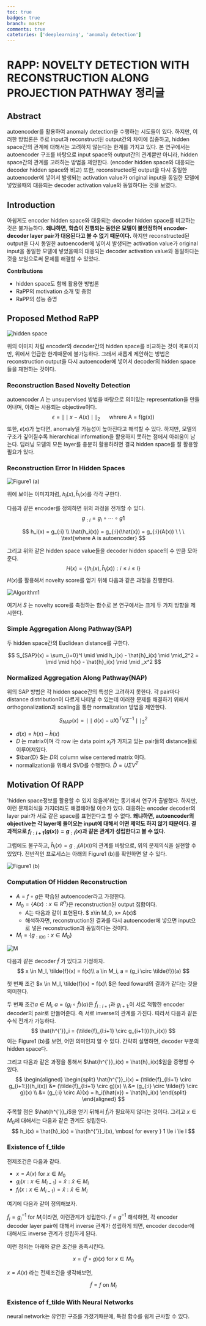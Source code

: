 ```yaml
---
toc: true
badges: true
branch: master
comments: true
catetories: ['deeplearning', 'anomaly detection']
---
```




# RAPP: NOVELTY DETECTION WITH RECONSTRUCTION ALONG PROJECTION PATHWAY  정리글



## Abstract

autoencoder를 활용하여 anomaly detection을 수행하는 시도들이 있다. 하지만, 이러한 방법론은 주로 input과 reconstruct된 output간의 차이에 집중하고, hidden space간의 관계에 대해서는 고려하지 않는다는 한계를 가지고 있다. 본 연구에서는 autoencoder 구조를 바탕으로 input space와 output간의 관계뿐만 아니라, hidden space간의 관계를 고려하는 방법을 제안한다. (encoder hidden space와 대응되는 decoder hidden space와 비교) 또한,  reconstructed된 output을 다시 동일한 autoencoder에 넣어서 발생되는 activation value가 original input을 동일한 모델에 넣었을때의 대응되는 decoder activation value와 동일하다는 것을 보였다.



## Introduction

아쉽게도 encoder hidden space와 대응되는 decoder hidden space를 비교하는 것은 불가능하다. **왜냐하면, 학습이 진행되는 동안은 모델이 불안정하며 encoder-decoder layer pair가 대응된다고 볼 수 없기 때문이다.**  하지만 reconstructed된 output을 다시 동일한 autoencoder에 넣어서 발생되는 activation value가 original input을 동일한 모델에 넣었을때의 대응되는 decoder activation value와 동일하다는 것을 보임으로써 문제를 해결할 수 있었다.



**Contributions**

- hidden space도 함께 활용한 방법론
- RaPP의 motivation 소개 및 증명
- RaPP의 성능 증명





## Proposed Method RaPP

![](../images/2020-04-02-RaPP/img1.png "hidden space")

위의 이미지 처럼 encoder와 decoder간의 hidden space를  비교하는 것이 목표이지만, 위에서 언급한 한계때문에 불가능하다.  그래서 새롭게 제안하는 방법은 reconstruction output을 다시 autoencoder에 넣어서 decoder의 hidden space들을 재현하는 것이다.



### Reconstruction Based Novelty Detection

autoencoder $A$ 는 unsupervised 방법을 바탕으로 의미있는 representation을 만들어내며, 아래는 사용되는 objective이다.
$$
\epsilon = \mid \mid x - A(x) \mid \mid _2 \ \ \ \ \ \ \text{whrere A = f(g(x)) }
$$
또한, $\epsilon(x)$가 높다면, anomaly일 가능성이 높아진다고 해석할 수 있다. 하지만, 모델의 구조가 깊어질수록 hierarchical information을 활용하지 못하는 점에서 아쉬움이 남는다. 딥러닝 모델의 모든 layer를 충분히 활용하려면 결국 hidden space를 잘 활용할 필요가 있다.



### Reconstruction Error In Hidden Spaces

![](../images/2020-04-02-RaPP/figure1_a.png "Figure1 (a)")



위에 보이는 이미지처럼, $h_i(x), \hat{h}_i(x)$를 각각 구한다.

다음과 같은 encoder를 정의하면 위의 과정을 전개할 수 있다.
$$
g_{:i} = g_i \circ \cdots \circ g1
$$

$$
h_i(x) = g_{:i} \\
\hat{h_i(x)} = g_{:i}(\hat{x}) = g_{:i}(A(x)) \ \ \ \text{where A is autoencoder}
$$

그리고 위와 같은 hidden space value들을 decoder hidden space의 수 만큼 모아준다. 
$$
H(x) = \{ (h_i(x), \hat{h}_i(x)) : i \le i \le l \}
$$
$H(x)$를 활용해서 novelty score를 얻기 위해 다음과 같은 과정을 진행한다.

![](../images/2020-04-02-RaPP/algorithm1.png "Algorithm1")

여기서 $S$ 는 novelty score를 측정하는 함수로 본 연구에서는 크게 두 가지 방향을 제시한다.



### Simple Aggregation Along Pathway(SAP)

두 hidden space간의 Euclidean distance를 구한다.


$$
S_{SAP}(x) = \sum_{i=0}^l  \mid \mid h_i(x) - \hat{h}_i(x) \mid \mid_2^2 = \mid \mid h(x) - \hat{h}_i(x) \mid \mid _x^2
$$


### Normalized Aggregation Along Pathway(NAP)

위의 SAP 방법은 각 hidden space간의 특성은 고려하지 못한다. 각 pair마다 distance distribution이 다르게 나타날 수 있는데 이러한 문제를 해결하기 위해서 orthogonalization과 scaling을 통한 normalization 방법을 제안한다.


$$
S_{NAP}(x) = \mid \mid d(x) - uX)^T V\Sigma^{-1} \mid \mid_2^2
$$

- $d(x) = h(x) - \hat{h}(x)$
- $D$ 는 matrix이며 각 row i는 data point $x_i$가 가지고 있는 pair들의 distance들로 이루어져있다. 
- $\bar{D}  $는 $D$의 column wise centered matrix 이다. 
- normalization을 위해서 SVD를 수행한다. $\bar{D} = U \Sigma V^T$



## Motivation Of RAPP

'hidden space정보를 활용할 수 있지 않을까'라는 동기에서 연구가 출발했다. 하지만, 이런 문제의식을 가지더라도 해결해야될 이슈가 있다. 대응하는 encoder decoder의 layer pair가 서로 같은 space를 표현한다고 할 수 없다. **왜냐하면, autoencoder의 objective는 각 layer에 들어오는 input에 대해서 어떤 제약도 하지 않기 때문이다. 결과적으로 $f_{l:i+1}(g(x)) = g_{:i}(x)$과 같은 관계가 성립한다고 볼 수 없다.**



그럼에도 불구하고, $\hat{h}_i(x) = g_{:i}(A(x))$의 관계를 바탕으로, 위의 문제의식을 실현할 수 있었다. 전반적인 프로세스는 아래의 Figure1 (b)를 확인하면 알 수 있다.

![](../images/2020-04-02-RaPP/figure1_b.png "Figure1 (b)")



### Computation Of Hidden Reconstruction



- $A = f \circ g$은 학습된 autoencoder라고 가정한다.
- $M_0 = \{ A(x):  x \in R^n \}$은 reconstruction된 output 집합이다.
  - $A$는 다음과 같이 표현된다. $ x\in M_0, x= A(x)$
  - 해석하자면, reconstruction된 결과를 다시 autoencoder에 넣으면 input으로 넣은 reconstruction과 동일하다는 것이다. 
- $M_i = \{ g_{:i(x)}: x \in M_0 \}$

![](../images/2020-04-02-RaPP/M.png "M")



다음과 같은 decoder $\tilde{f}$ 가 있다고 가정하자.
$$
x \in M_l, \tilde{f}(x) = f(x)\\  
a \in M_i, a = (g_i \circ \tilde{f})(a)
$$

첫 번째 조건 $x \in M_l, \tilde{f}(x) = f(x)\\ $은 feed foward의 결과가 같다는 것을 의미한다.

두 번째 조건$a \in M_i, a = (g_i \circ \tilde{f})(a)$은 $\tilde{f}_{l:i+1}$과 $g_{i+1:}$이 서로 적합한 encoder decoder의 pair로 만들어준다. 즉 서로 inverse의 관계를 가진다.  따라서 다음과 같은 수식 전개가 가능하다.
$$
\hat{h^{'}}_i = (\tilde{f}_{l:i+1} \circ g_{i+1:})(h_i(x))
$$
이는 Figure1 (b)를 보면, 어떤 의미인지 알 수 있다. 간략히 설명하면, decoder 부분의 hidden space다.



그리고 다음과 같은 과정을 통해서 $\hat{h^{'}}_i(x) = \hat{h}_i(x)$임을 증명할 수 있다.
$$
\begin{aligned}
\begin{split}
\hat{h^{'}}_i(x) = (\tilde{f}_{l:i+1} \circ g_{i+1:})(h_i(x))
&= (\tilde{f}_{l:i+1} \circ g)(x) \\
&= (g_{:i} \circ \tilde{f} \circ g)(x) \\
&= (g_{:i} \circ A)(x) = h_i(\hat{x}) = \hat{h}_i(x)
\end{split}
\end{aligned}
$$



주목할 점은 $\hat{h^{'}}_i$을 얻기 뒤해서 $\tilde{f}_i$가 필요하지 않다는 것이다. 그리고 $x \in M_0$에 대해서는 다음과 같은 관계도 성립한다.
$$
h_i(x) = \hat{h}_i(x) = \hat{h^{'}}_i(x), \mbox{    for every   } 1  \le i \le l
$$







### Existence of f_tilde

전제조건은 다음과 같다.

- $x = A(x) \text{   for } x \in M_0$
- $g_i(x: x \in M_{i-1}) = \hat{x}: \hat{x} \in M_i$ 
- $f_i(x: x \in M_{i-1}) = \hat{x}: \hat{x} \in M_i$ 



여기에 다음과 같이 정의해보자.

$\tilde{f}_i =g_i^{-1} \text{    for  } M_i$이라면, 이런관계가 성립한다.   $\tilde{f} = g^{-1}$
해석하면, 각 encoder decoder layer pair에 대해서 inverse 관계가 성립하게 되면, encoder decoder에 대해서도 inverse 관계가 성립하게 된다.


이런 정의는 아래와 같은 조건을 충족시킨다.

$$
x = (\tilde{f} \circ g)(x) \text{   for  } x \in M_0
$$

$x = A(x)$ 라는 전제조건을 생각해보면, 

$$
\tilde{f} = f \text{ on } M_l
$$







### Existence of f_tilde With Neural Networks

neural network는 유연한 구조를 가졌기때문에, 특정 함수를 쉽게 근사할 수 있다.